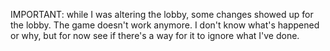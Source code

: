 
IMPORTANT:
while I was altering the lobby, some changes showed up for the lobby. The game doesn't work anymore. I don't know what's happened or why, but for now see if there's a way for it to ignore what I've done.
